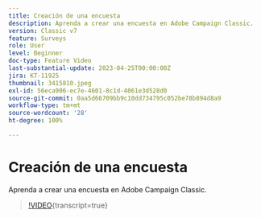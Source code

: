 ```yaml
---
title: Creación de una encuesta
description: Aprenda a crear una encuesta en Adobe Campaign Classic.
version: Classic v7
feature: Surveys
role: User
level: Beginner
doc-type: Feature Video
last-substantial-update: 2023-04-25T00:00:00Z
jira: KT-11925
thumbnail: 3415810.jpeg
exl-id: 56eca906-ec7e-4601-8c1d-4061e3d528d0
source-git-commit: 0aa5d66709bb9c10dd734795c052be78b894d8a9
workflow-type: tm+mt
source-wordcount: '28'
ht-degree: 100%

---
```


# Creación de una encuesta

Aprenda a crear una encuesta en Adobe Campaign Classic.

>[!VIDEO](https://video.tv.adobe.com/v/3415810/?learn=on){transcript=true}
